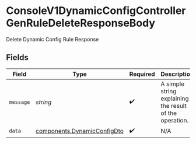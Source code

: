 # ConsoleV1DynamicConfigControllerGenRuleDeleteResponseBody

Delete Dynamic Config Rule Response


## Fields

| Field                                                                      | Type                                                                       | Required                                                                   | Description                                                                |
| -------------------------------------------------------------------------- | -------------------------------------------------------------------------- | -------------------------------------------------------------------------- | -------------------------------------------------------------------------- |
| `message`                                                                  | *string*                                                                   | :heavy_check_mark:                                                         | A simple string explaining the result of the operation.                    |
| `data`                                                                     | [components.DynamicConfigDto](../../models/components/dynamicconfigdto.md) | :heavy_check_mark:                                                         | N/A                                                                        |